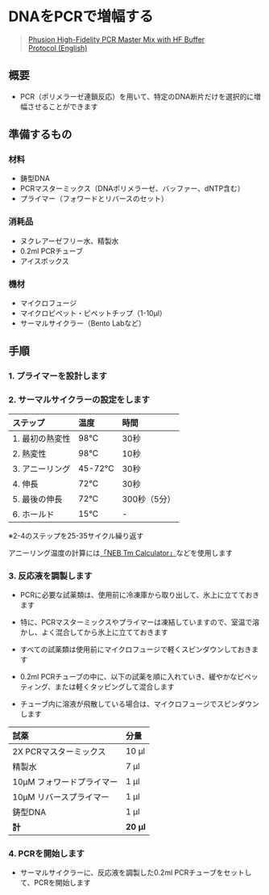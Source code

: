 # DNAをPCRで増幅する
> [Phusion High-Fidelity PCR Master Mix with HF Buffer](https://www.nebj.jp/products/detail/1120)  
> [Protocol (English)](https://international.neb.com/protocols/2012/09/06/protocol-phusion-high-fidelity-pcr-master-mix-with-hf-buffer-m0531)

## 概要
- PCR（ポリメラーゼ連鎖反応）を用いて、特定のDNA断片だけを選択的に増幅させることができます

## 準備するもの

### 材料
- 鋳型DNA
- PCRマスターミックス（DNAポリメラーゼ、バッファー、dNTP含む）
- プライマー（フォワードとリバースのセット）

### 消耗品
- ヌクレアーゼフリー水、精製水
- 0.2ml PCRチューブ
- アイスボックス

### 機材
- マイクロフュージ
- マイクロピペット・ピペットチップ（1-10μl）
- サーマルサイクラー（Bento Labなど）


## 手順

### 1. プライマーを設計します

### 2. サーマルサイクラーの設定をします

| ステップ | 温度 | 時間 |
| :--- | :--- | :--- |
| 1. 最初の熱変性 | 98°C | 30秒 |
| 2. 熱変性 | 98°C | 10秒 |
| 3. アニーリング | 45-72°C | 30秒 |
| 4. 伸長 | 72°C | 30秒 |
| 5. 最後の伸長 | 72°C | 300秒（5分） |
| 6. ホールド | 15°C | - |  

※2-4のステップを25-35サイクル繰り返す

アニーリング温度の計算には[「NEB Tm Calculator」](http://tmcalculator.neb.com/)などを使用します


### 3. 反応液を調製します

- PCRに必要な試薬類は、使用前に冷凍庫から取り出して、氷上に立てておきます
- 特に、PCRマスターミックスやプライマーは凍結していますので、室温で溶かし、よく混合してから氷上に立てておきます
- すべての試薬類は使用前にマイクロフュージで軽くスピンダウンしておきます

- 0.2ml PCRチューブの中に、以下の試薬を順に入れていき、緩やかなピペッティング、または軽くタッピングして混合します
- チューブ内に溶液が飛散している場合は、マイクロフュージでスピンダウンします

| 試薬 | 分量 |
| :--- | :--- |
| 2X PCRマスターミックス | 10 μl |
| 精製水 | 7 μl |
| 10μM フォワードプライマー | 1 μl |
| 10μM リバースプライマー | 1 μl |
| 鋳型DNA | 1 μl |
| **計** | **20 μl** |

### 4. PCRを開始します

- サーマルサイクラーに、反応液を調製した0.2ml PCRチューブをセットして、PCRを開始します
